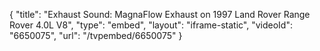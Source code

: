 {
    "title": "Exhaust Sound: MagnaFlow Exhaust on 1997 Land Rover Range Rover 4.0L V8",
    "type": "embed",
    "layout": "iframe-static",
    "videoId": "6650075",
    "url": "\/tvpembed\/6650075"
}